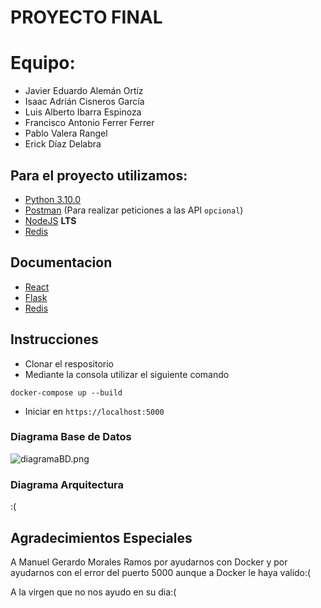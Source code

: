 # PROYECTO FINAL

# Equipo:
- Javier Eduardo Alemán Ortíz
- Isaac Adrián Cisneros García
- Luis Alberto Ibarra Espinoza
- Francisco Antonio Ferrer Ferrer
- Pablo Valera Rangel
- Erick Díaz Delabra

## Para el proyecto utilizamos:
- [Python 3.10.0](https://www.python.org/downloads/release/python-3100/)
- [Postman](https://www.postman.com/) (Para realizar peticiones a las API `opcional`)
- [NodeJS](https://nodejs.org/es/) **LTS** 
- [Redis](https://github.com/microsoftarchive/redis/releases)

## Documentacion
- [React](https://create-react-app.dev/)
- [Flask](https://flask.palletsprojects.com/en/2.0.x/)
- [Redis](https://github.com/redis/redis-py)

## Instrucciones
- Clonar el respositorio
- Mediante la consola utilizar el siguiente comando
```
docker-compose up --build
```
- Iniciar en `https://localhost:5000`
### Diagrama Base de Datos
![diagramaBD.png](diagramaBD.png)

### Diagrama Arquitectura
:(

## Agradecimientos Especiales
A Manuel Gerardo Morales Ramos por ayudarnos con Docker y por ayudarnos con el error del puerto 5000 aunque a Docker le haya valido:(

A la virgen que no nos ayudo en su dia:(
